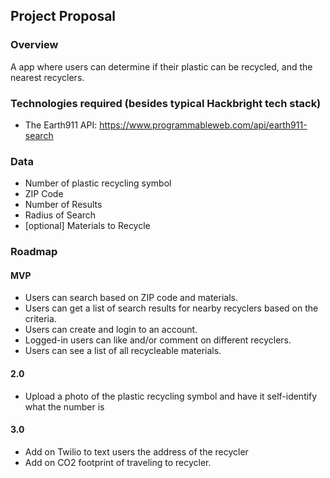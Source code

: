 ## Project Proposal

### Overview

A app where users can determine if their plastic can be recycled, and the nearest recyclers.

### Technologies required (besides typical Hackbright tech stack)

- The Earth911 API: https://www.programmableweb.com/api/earth911-search

### Data

- Number of plastic recycling symbol
- ZIP Code
- Number of Results
- Radius of Search
- [optional] Materials to Recycle


### Roadmap

#### MVP

- Users can search based on ZIP code and materials.
- Users can get a list of search results for nearby recyclers based on the criteria.
- Users can create and login to an account.
- Logged-in users can like and/or comment on different recyclers.
- Users can see a list of all recycleable materials.

#### 2.0

- Upload a photo of the plastic recycling symbol and have it self-identify what the number is

#### 3.0

- Add on Twilio to text users the address of the recycler
- Add on CO2 footprint of traveling to recycler. 